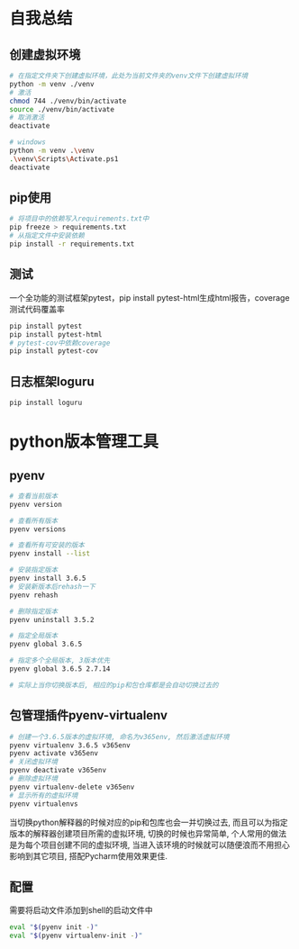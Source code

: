 # 自我总结

## 创建虚拟环境

```bash
# 在指定文件夹下创建虚拟环境，此处为当前文件夹的venv文件下创建虚拟环境
python -m venv ./venv
# 激活
chmod 744 ./venv/bin/activate
source ./venv/bin/activate
# 取消激活
deactivate

# windows
python -m venv .\venv
.\venv\Scripts\Activate.ps1
deactivate
```

## pip使用

```bash
# 将项目中的依赖写入requirements.txt中
pip freeze > requirements.txt
# 从指定文件中安装依赖
pip install -r requirements.txt
```

## 测试

 一个全功能的测试框架pytest，pip install pytest-html生成html报告，coverage测试代码覆盖率

```bash
pip install pytest
pip install pytest-html
# pytest-cov中依赖coverage
pip install pytest-cov
```

## 日志框架loguru

```bash
pip install loguru
```

# python版本管理工具

## pyenv

```bash
# 查看当前版本
pyenv version

# 查看所有版本
pyenv versions

# 查看所有可安装的版本
pyenv install --list

# 安装指定版本
pyenv install 3.6.5
# 安装新版本后rehash一下
pyenv rehash

# 删除指定版本
pyenv uninstall 3.5.2

# 指定全局版本
pyenv global 3.6.5

# 指定多个全局版本, 3版本优先
pyenv global 3.6.5 2.7.14

# 实际上当你切换版本后, 相应的pip和包仓库都是会自动切换过去的
```

## 包管理插件pyenv-virtualenv

```bash
# 创建一个3.6.5版本的虚拟环境, 命名为v365env, 然后激活虚拟环境
pyenv virtualenv 3.6.5 v365env
pyenv activate v365env
# 关闭虚拟环境
pyenv deactivate v365env
# 删除虚拟环境
pyenv virtualenv-delete v365env
# 显示所有的虚拟环境
pyenv virtualenvs
```

当切换python解释器的时候对应的pip和包库也会一并切换过去, 而且可以为指定版本的解释器创建项目所需的虚拟环境, 切换的时候也异常简单,  个人常用的做法是为每个项目创建不同的虚拟环境, 当进入该环境的时候就可以随便浪而不用担心影响到其它项目, 搭配Pycharm使用效果更佳.

## 配置

需要将启动文件添加到shell的启动文件中

```bash
eval "$(pyenv init -)"
eval "$(pyenv virtualenv-init -)"
```

